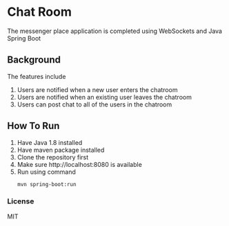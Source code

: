 # Chat Room

The messenger place application is completed using WebSockets and Java Spring Boot

## Background

The features include

1. Users are notified when a new user enters the chatroom
2. Users are notified when an existing user leaves the chatroom
3. Users can post chat to all of the users in the chatroom

## How To Run

1. Have Java 1.8 installed
2. Have maven package installed
3. Clone the repository first
4. Make sure http://localhost:8080 is available
5. Run using command
   ```
   mvn spring-boot:run
   ```

### License

MIT
